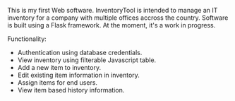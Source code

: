 This is my first Web software. InventoryTool is intended to manage an IT inventory for a company with multiple offices accross the country.
Software is built using a Flask framework. At the moment, it's a work in progress.

Functionality:
- Authentication using database credentials.
- View inventory using filterable Javascript table.
- Add a new item to inventory.
- Edit existing item information in inventory.
- Assign items for end users.
- View item based history information.
